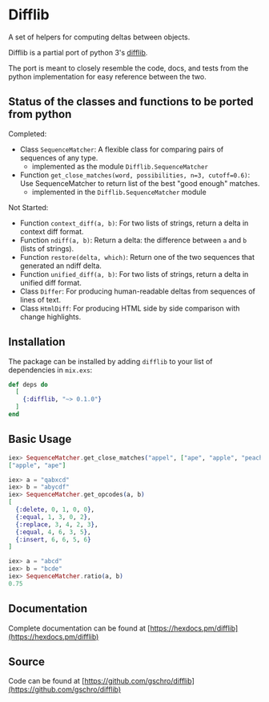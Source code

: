 # Difflib

A set of helpers for computing deltas between objects.

Difflib is a partial port of python 3's [difflib](https://github.com/python/cpython/blob/main/Lib/difflib.py).

The port is meant to closely resemble the code, docs, and tests from the python implementation for easy reference between the two.

## Status of the classes and functions to be ported from python 

Completed:
- Class `SequenceMatcher`: A flexible class for comparing pairs of sequences of any type.
  - implemented as the module `Difflib.SequenceMatcher`
- Function `get_close_matches(word, possibilities, n=3, cutoff=0.6)`: Use SequenceMatcher to return list of the best "good enough" matches.
  - implemented in the `Difflib.SequenceMatcher` module

Not Started: 
- Function `context_diff(a, b)`: For two lists of strings, return a delta in context diff format.
- Function `ndiff(a, b)`: Return a delta: the difference between `a` and `b` (lists of strings).
- Function `restore(delta, which)`: Return one of the two sequences that generated an ndiff delta.
- Function `unified_diff(a, b)`: For two lists of strings, return a delta in unified diff format.
- Class `Differ`: For producing human-readable deltas from sequences of lines of text.
- Class `HtmlDiff`: For producing HTML side by side comparison with change highlights.

## Installation

The package can be installed by adding `difflib` to your list of dependencies in `mix.exs`:

```elixir
def deps do
  [
    {:difflib, "~> 0.1.0"}
  ]
end
```

## Basic Usage

``` elixir
iex> SequenceMatcher.get_close_matches("appel", ["ape", "apple", "peach", "puppy"])
["apple", "ape"]

iex> a = "qabxcd"
iex> b = "abycdf"
iex> SequenceMatcher.get_opcodes(a, b)
[
  {:delete, 0, 1, 0, 0},
  {:equal, 1, 3, 0, 2},
  {:replace, 3, 4, 2, 3},
  {:equal, 4, 6, 3, 5},
  {:insert, 6, 6, 5, 6}
]

iex> a = "abcd"
iex> b = "bcde"
iex> SequenceMatcher.ratio(a, b)
0.75
```

## Documentation

Complete documentation can be found at [https://hexdocs.pm/difflib](https://hexdocs.pm/difflib)

## Source

Code can be found at [https://github.com/gschro/difflib](https://github.com/gschro/difflib)
